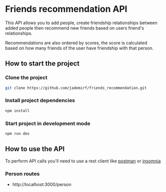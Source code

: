 # Friends recommendation API

This API allows you to add people, create friendship relationships between added people then recommend new friends based on users friend's relationships. 

Recommendations are also ordered by scores, the score is calculated based on how many friends of the user have friendship with that person.

## How to start the project

### Clone the project
```bash
git clone https://github.com/jademirf/friends_recommendation.git
```

### Install project dependencies
```bash
npm install
```

### Start project in development mode
```bash
npm run dev
```
## How to use the API
To perform API calls you'll need to use a rest client like [postman](https://www.postman.com) or [insomnia](https://insomnia.rest/download)

### Person routes
- http://localhost:3000/person